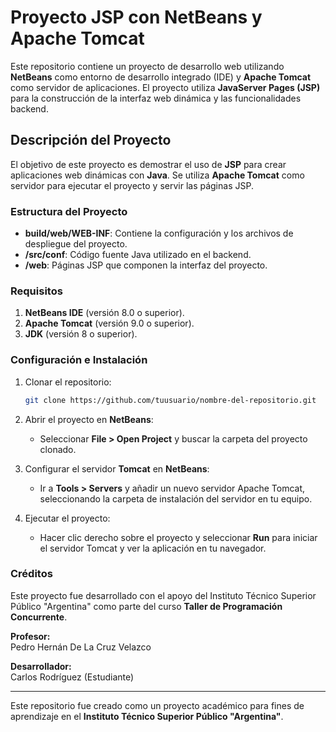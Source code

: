 # Proyecto JSP con NetBeans y Apache Tomcat

Este repositorio contiene un proyecto de desarrollo web utilizando **NetBeans** como entorno de desarrollo integrado (IDE) y **Apache Tomcat** como servidor de aplicaciones. El proyecto utiliza **JavaServer Pages (JSP)** para la construcción de la interfaz web dinámica y las funcionalidades backend.

## Descripción del Proyecto

El objetivo de este proyecto es demostrar el uso de **JSP** para crear aplicaciones web dinámicas con **Java**. Se utiliza **Apache Tomcat** como servidor para ejecutar el proyecto y servir las páginas JSP.

### Estructura del Proyecto

- **build/web/WEB-INF**: Contiene la configuración y los archivos de despliegue del proyecto.
- **/src/conf**: Código fuente Java utilizado en el backend.
- **/web**: Páginas JSP que componen la interfaz del proyecto.
  
### Requisitos

1. **NetBeans IDE** (versión 8.0 o superior).
2. **Apache Tomcat** (versión 9.0 o superior).
3. **JDK** (versión 8 o superior).
   
### Configuración e Instalación

1. Clonar el repositorio:
    ```bash
    git clone https://github.com/tuusuario/nombre-del-repositorio.git
    ```

2. Abrir el proyecto en **NetBeans**:
    - Seleccionar **File > Open Project** y buscar la carpeta del proyecto clonado.

3. Configurar el servidor **Tomcat** en **NetBeans**:
    - Ir a **Tools > Servers** y añadir un nuevo servidor Apache Tomcat, seleccionando la carpeta de instalación del servidor en tu equipo.

4. Ejecutar el proyecto:
    - Hacer clic derecho sobre el proyecto y seleccionar **Run** para iniciar el servidor Tomcat y ver la aplicación en tu navegador.

### Créditos

Este proyecto fue desarrollado con el apoyo del Instituto Técnico Superior Público "Argentina" como parte del curso **Taller de Programación Concurrente**.

**Profesor:**  
Pedro Hernán De La Cruz Velazco

**Desarrollador:**  
Carlos Rodríguez (Estudiante)

---

Este repositorio fue creado como un proyecto académico para fines de aprendizaje en el **Instituto Técnico Superior Público "Argentina"**.

